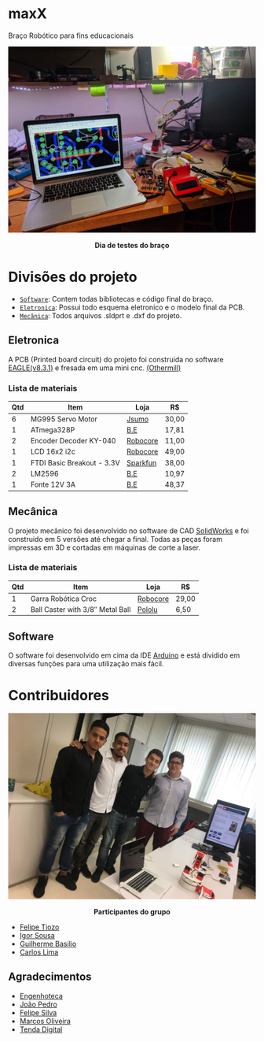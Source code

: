 # maxX
Braço Robótico para fins educacionais
<div style="align=middle"><img src ="https://github.com/felipetiozo/maxX/blob/master/Midia%20/testing_board.jpeg" /></div>
<p align="center";> <b> Dia de testes do braço </b> </p>

# Divisões do projeto
* [`Software`](https://github.com/felipetiozo/maxX/tree/master/Software): Contem todas bibliotecas e código final do braço.
* [`Eletronica`](https://github.com/felipetiozo/maxX/tree/master/Eletronica): Possui todo esquema eletronico e o modelo final da PCB.
* [`Mecânica`](https://github.com/felipetiozo/maxX/tree/master/Mecanica): Todos arquivos .sldprt e .dxf do projeto.


## Eletronica
A PCB (Printed board circuit) do projeto foi construida no software [EAGLE(v8.3.1)](https://www.autodesk.com/products/eagle/overview) e fresada em uma mini cnc. [(Othermill)](https://www.bantamtools.com/)
### Lista de materiais 
| Qtd | Item | Loja | R$ |
|-----|------|-----|-----|
| 6 | MG995 Servo Motor | [Jsumo](http://www.jsumo.com/mg995-metal-gear-rc-servo-motor-towerpro) | 30,00 | 
| 1 | ATmega328P | [B.E](http://www.baudaeletronica.com.br/kit-arduino-atmega328p-bootloader.html) | 17,81 | 
| 2 | Encoder Decoder KY-040 | [Robocore](https://www.pololu.com/product/713) | 11,00 | 
| 1 | LCD 16x2 i2c | [Robocore](https://www.robocore.net/loja/produtos/lcd-16x2-5v-com-interface-i2c.html) | 49,00 | 
| 1 | FTDI Basic Breakout - 3.3V | [Sparkfun](https://www.sparkfun.com/products/9873) | 38,00 | 
| 2 | LM2596 | [B.E](http://www.baudaeletronica.com.br/modulo-regulador-de-tensao-lm2596.html) | 10,97 | 
| 1 | Fonte 12V 3A | [B.E](http://www.baudaeletronica.com.br/fonte-chaveada-12vdc-3a.html) | 48,37 | 


## Mecânica
O projeto mecânico foi desenvolvido no software de CAD [SolidWorks](http://www.solidworksbrasil.com.br/) e foi construido em 5 versões até chegar a final. Todas as peças foram impressas em 3D e cortadas em máquinas de corte a laser.

### Lista de materiais
| Qtd | Item | Loja | R$ |
|-----|------|-----|-----|
| 1 | Garra Robótica Croc | [Robocore](https://www.robocore.net/loja/produtos/garra-robotica-croc.html) | 29,00 | 
| 2 | Ball Caster with 3/8″ Metal Ball | [Pololu](https://www.pololu.com/product/951) | 6,50 | 


## Software
O software foi desenvolvido em cima da IDE [Arduino](https://www.arduino.cc/) e está dividido em diversas funções para uma utilização mais fácil.

# Contribuidores

<div style="align=middle"><img src ="https://github.com/felipetiozo/maxX/blob/master/Midia%20/creators.jpeg" /></div>
<p align="center";> <b> Participantes do grupo </b> </p>


* [Felipe Tiozo](https://github.com/felipetiozo)
* [Igor Sousa](https://www.linkedin.com/in/igorsousa/)
* [Guilherme Basilio](https://www.facebook.com/guilherme.basilio.969)
* [Carlos Lima](https://www.facebook.com/profile.php?id=100004150566418)

## Agradecimentos
* [Engenhoteca](http://engenhoteca.com.br/)
* [João Pedro](https://github.com/joaopedrovbs)
* [Felipe Silva](https://github.com/feosilva)
* [Marcos Oliveira](https://github.com/marcosdeoliveira)
* [Tenda Digital](http://tenda.digital/)